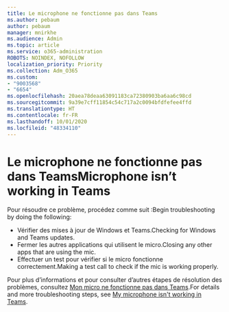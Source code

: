 ```yaml
---
title: Le microphone ne fonctionne pas dans Teams
ms.author: pebaum
author: pebaum
manager: mnirkhe
ms.audience: Admin
ms.topic: article
ms.service: o365-administration
ROBOTS: NOINDEX, NOFOLLOW
localization_priority: Priority
ms.collection: Adm_O365
ms.custom:
- "9003568"
- "6654"
ms.openlocfilehash: 20aea78deaa63091183ca72380903ba6aa6c98cd
ms.sourcegitcommit: 9a39e7cff11854c54c717a2c0094bfdfefee4ffd
ms.translationtype: HT
ms.contentlocale: fr-FR
ms.lasthandoff: 10/01/2020
ms.locfileid: "48334110"
---
```

# <a name="microphone-isnt-working-in-teams"></a><span data-ttu-id="fd2b3-102">Le microphone ne fonctionne pas dans Teams</span><span class="sxs-lookup"><span data-stu-id="fd2b3-102">Microphone isn’t working in Teams</span></span>

<span data-ttu-id="fd2b3-103">Pour résoudre ce problème, procédez comme suit :</span><span class="sxs-lookup"><span data-stu-id="fd2b3-103">Begin troubleshooting by doing the following:</span></span>

- <span data-ttu-id="fd2b3-104">Vérifier des mises à jour de Windows et Teams.</span><span class="sxs-lookup"><span data-stu-id="fd2b3-104">Checking for Windows and Teams updates.</span></span>
- <span data-ttu-id="fd2b3-105">Fermer les autres applications qui utilisent le micro.</span><span class="sxs-lookup"><span data-stu-id="fd2b3-105">Closing any other apps that are using the mic.</span></span>
- <span data-ttu-id="fd2b3-106">Effectuer un test pour vérifier si le micro fonctionne correctement.</span><span class="sxs-lookup"><span data-stu-id="fd2b3-106">Making a test call to check if the mic is working properly.</span></span>

<span data-ttu-id="fd2b3-107">Pour plus d’informations et pour consulter d’autres étapes de résolution des problèmes, consultez [Mon micro ne fonctionne pas dans Teams](https://support.microsoft.com/office/666d1123-9dd0-4a31-ad2e-a758b204f33a).</span><span class="sxs-lookup"><span data-stu-id="fd2b3-107">For details and more troubleshooting steps, see [My microphone isn't working in Teams](https://support.microsoft.com/office/666d1123-9dd0-4a31-ad2e-a758b204f33a).</span></span>
